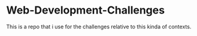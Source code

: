 # Web-Development-Challenges

This is a repo that i use for the challenges relative to this kinda of contexts.
